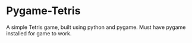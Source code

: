 # Pygame-Tetris
A simple Tetris game, built using python and pygame.
Must have pygame installed for game to work.
